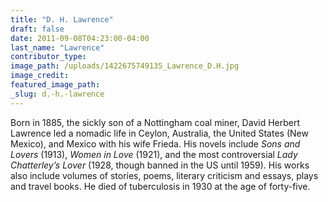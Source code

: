 ```yaml
---
title: "D. H. Lawrence"
draft: false
date: 2011-09-08T04:23:00-04:00
last_name: "Lawrence"
contributor_type:
image_path: /uploads/1422675749135_Lawrence_D.H.jpg
image_credit:
featured_image_path:
_slug: d.-h.-lawrence
---
```


Born in 1885, the sickly son of a Nottingham coal miner, David Herbert Lawrence led a nomadic life in Ceylon, Australia, the United States (New Mexico), and Mexico with his wife Frieda. His novels include _Sons and Lovers_ (1913), _Women in Love_ (1921), and the most controversial _Lady Chatterley’s Lover_ (1928, though banned in the US until 1959). His works also include volumes of stories, poems, literary criticism and essays, plays and travel books. He died of tuberculosis in 1930 at the age of forty-five.

